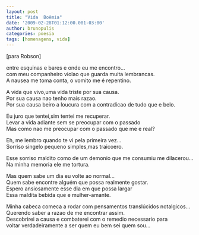 ```yaml
---
layout: post
title: "Vida  Boêmia"
date: '2009-02-28T01:12:00.001-03:00'
author: brunopulis
categories: poesia
tags: [homenagens, vida]
---
```


[para Robson]

entre esquinas e bares e onde eu me encontro...<br />
com meu companheiro violao que guarda muita lembrancas.<br />
A nausea me toma conta, o vomito me é repentino.<br />

A vida que vivo,uma vida triste por sua causa.<br />
Por sua causa nao tenho mais razao.<br />
Por sua causa beiro a loucura com a contradicao de tudo que e belo.<br />

Eu juro que tentei,sim tentei me recuperar.<br />
Levar a vida adiante sem se preocupar com o passado<br />
Mas como nao me preocupar com o passado que me e real?<br />

Eh, me lembro quando te vi pela primeira vez...<br />
Sorriso singelo pequeno simples,mas traicoero.<br />

Esse sorriso maldito como de um demonio que me consumiu me dilacerou...<br />
Na minha memoria ele me tortura.<br />

Mas quem sabe um dia eu volte ao normal...<br />
Quem sabe encontre alguém que possa realmente gostar.<br />
Espero ansiosamente esse dia em que possa largar<br />
Essa maldita bebida que e mulher-amante.<br />

Minha cabeca comeca a rodar com pensamentos translúcidos notalgicos...<br />
Querendo saber a razao de me encontrar assim.<br />
Descobrirei a causa e combaterei com o remedio necessario para <br />
voltar verdadeiramente a ser quem eu bem sei quem sou...
